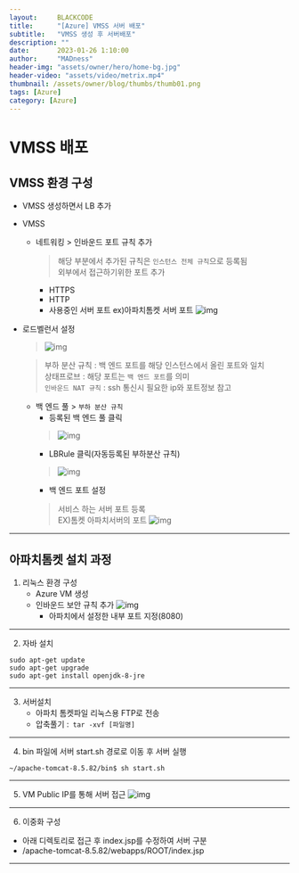 ```yaml
---
layout:     BLACKCODE
title:      "[Azure] VMSS 서버 배포"
subtitle:   "VMSS 생성 후 서버배포"
description: ""
date:       2023-01-26 1:10:00
author:     "MADness"
header-img: "assets/owner/hero/home-bg.jpg"
header-video: "assets/video/metrix.mp4"
thumbnail: /assets/owner/blog/thumbs/thumb01.png
tags: [Azure]
category: [Azure]
---
```


# VMSS 배포

## VMSS 환경 구성
* VMSS 생성하면서 LB 추가
- VMSS 
    - 네트워킹 > 인바운드 포트 규칙 추가
        > 해당 부분에서 추가된 규칙은 `인스턴스 전체 규칙`으로 등록됨   
        > 외부에서 접근하기위한 포트 추가
        - HTTPS
        - HTTP
        - 사용중인 서버 포트 ex)아파치톰켓 서버 포트
        ![img](/assets/category/Azure/2023/02/02/vmss-01.PNG)

- 로드벨런서 설정
    > ![img](/assets/category/Azure/2023/02/02/lb-01.PNG)
    
    > 부하 분산 규칙 : 백 엔드 포트를 해당 인스턴스에서 올린 포트와 일치   
    > 상태프로브 : 해당 포트는 `백 엔드 포트`를 의미    
    > `인바운드 NAT 규칙` : ssh 통신시 필요한 ip와 포트정보 참고    
    - 백 엔드 풀 > `부하 분산 규칙`
        - 등록된 백 엔드 풀 클릭
        > ![img](/assets/category/Azure/2023/02/02/lb-02.PNG)
        - LBRule 클릭(자동등록된 부하분산 규칙)
        > ![img](/assets/category/Azure/2023/02/02/lb-03.PNG)
        - 백 엔드 포트 설정
        > 서비스 하는 서버 포트 등록    
        > EX)톰켓 아파치서버의 포트
        ![img](/assets/category/Azure/2023/02/02/lb-04.PNG)
    
    

---
## 아파치톰켓 설치 과정
1. 리눅스 환경 구성
    - Azure VM 생성
    - 인바운드 보안 규칙 추가
    ![img](/assets/category/java/2023/02/02-01.PNG)
        - 아파치에서 설정한 내부 포트 지정(8080)

---

2. 자바 설치
```
sudo apt-get update
sudo apt-get upgrade
sudo apt-get install openjdk-8-jre
```

---

3. 서버설치
    - 아파치 톰켓파일 리눅스용 FTP로 전송
    - 압축풀기 :` tar -xvf [파일명]`

---

4. bin 파일에 서버 start.sh 경로로 이동 후 서버 실행
```
~/apache-tomcat-8.5.82/bin$ sh start.sh
```

---

5. VM Public IP를 통해 서버 접근
![img](/assets/category/java/2023/02/02-02.PNG)

---

6. 이중화 구성
- 아래 디렉토리로 접근 후 index.jsp를 수정하여 서버 구분
- /apache-tomcat-8.5.82/webapps/ROOT/index.jsp

---



